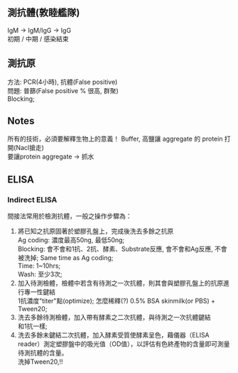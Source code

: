 ## 測抗體(敦睦艦隊)
IgM -> IgM/IgG -> IgG  
初期 /  中期   / 感染結束

## 測抗原
方法: PCR(4小時), 抗體(False positive)      
問題: 普篩(False positive % 很高, 群聚)    
Blocking;  

## Notes
所有的技術，必須要解釋生物上的意義！
Buffer, 高鹽讓 aggregate 的 protein 打開(Nacl搶走)  
要讓protein aggregate ->  抓水

## ELISA
### Indirect ELISA
間接法常用於檢測抗體，一般之操作步驟為：  
1. 將已知之抗原固著於塑膠孔盤上，完成後洗去多餘之抗原  
Ag coding: 濃度最高50ng, 最低50ng;   
Blocking: 會不會和1抗、2抗、酵素、Substrate反應, 會不會和Ag反應, 不會被洗掉; Same time as Ag coding;   
Time: 1~10hrs;    
Wash: 至少3次;    
2. 加入待測檢體，檢體中若含有待測之一次抗體，則其會與塑膠孔盤上的抗原進行專一性鍵結  
1抗濃度"titer"點(optimize); 怎麼稀釋(?) 0.5% BSA skinmilk(or PBS) + Tween20; 
3. 洗去多餘待測檢體，加入帶有酵素之二次抗體，與待測之一次抗體鍵結  
和1抗一樣;    
4. 洗去多餘未鍵結二次抗體，加入酵素受質使酵素呈色，藉儀器（ELISA reader）測定塑膠盤中的吸光值（OD值），以評估有色終產物的含量即可測量待測抗體的含量。  
洗掉Tween20,!!
